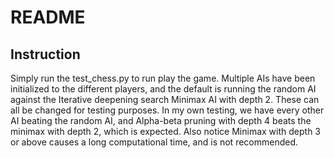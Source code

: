 # README

## Instruction
Simply run the test_chess.py to run play the game. Multiple AIs have been initialized to the different players, and the default is running the random AI against the Iterative deepening search Minimax AI with depth 2. These can all be changed for testing purposes. In my own testing, we have every other AI beating the random AI, and Alpha-beta pruning with depth 4 beats the minimax with depth 2, which is expected. Also notice Minimax with depth 3 or above causes a long computational time, and is not recommended.
